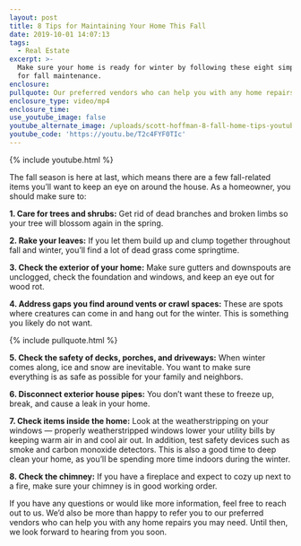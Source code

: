 ```yaml
---
layout: post
title: 8 Tips for Maintaining Your Home This Fall
date: 2019-10-01 14:07:13
tags:
  - Real Estate
excerpt: >-
  Make sure your home is ready for winter by following these eight simple tips
  for fall maintenance.
enclosure:
pullquote: Our preferred vendors who can help you with any home repairs you may need
enclosure_type: video/mp4
enclosure_time:
use_youtube_image: false
youtube_alternate_image: /uploads/scott-hoffman-8-fall-home-tips-youtube.png
youtube_code: 'https://youtu.be/T2c4FYF0TIc'
---
```


{% include youtube.html %}

The fall season is here at last, which means there are a few fall-related items you’ll want to keep an eye on around the house. As a homeowner, you should make sure to:

**1\. Care for trees and shrubs:** Get rid of dead branches and broken limbs so your tree will blossom again in the spring.

**2\. Rake your leaves:** If you let them build up and clump together throughout fall and winter, you’ll find a lot of dead grass come springtime.

**3\. Check the exterior of your home:** Make sure gutters and downspouts are unclogged, check the foundation and windows, and keep an eye out for wood rot.

**4\. Address gaps you find around vents or crawl spaces:** These are spots where creatures can come in and hang out for the winter. This is something you likely do not want.

{% include pullquote.html %}

**5\. Check the safety of decks, porches, and driveways:** When winter comes along, ice and snow are inevitable. You want to make sure everything is as safe as possible for your family and neighbors.

**6\. Disconnect exterior house pipes:** You don’t want these to freeze up, break, and cause a leak in your home.&nbsp;

**7\. Check items inside the home:** Look at the weatherstripping on your windows — properly weatherstripped windows lower your utility bills by keeping warm air in and cool air out. In addition, test safety devices such as smoke and carbon monoxide detectors. This is also a good time to deep clean your home, as you’ll be spending more time indoors during the winter.

**8\. Check the chimney:** If you have a fireplace and expect to cozy up next to a fire, make sure your chimney is in good working order.

If you have any questions or would like more information, feel free to reach out to us. We’d also be more than happy to refer you to our preferred vendors who can help you with any home repairs you may need. Until then, we look forward to hearing from you soon.